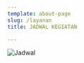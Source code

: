 ```yaml
---
template: about-page
slug: /layanan
title: JADWAL KEGIATAN 

---
```



![Jadwal](/assets/jadwal.jpg)


<!-- ![layanan](/assets/layanan2.jpg) -->
